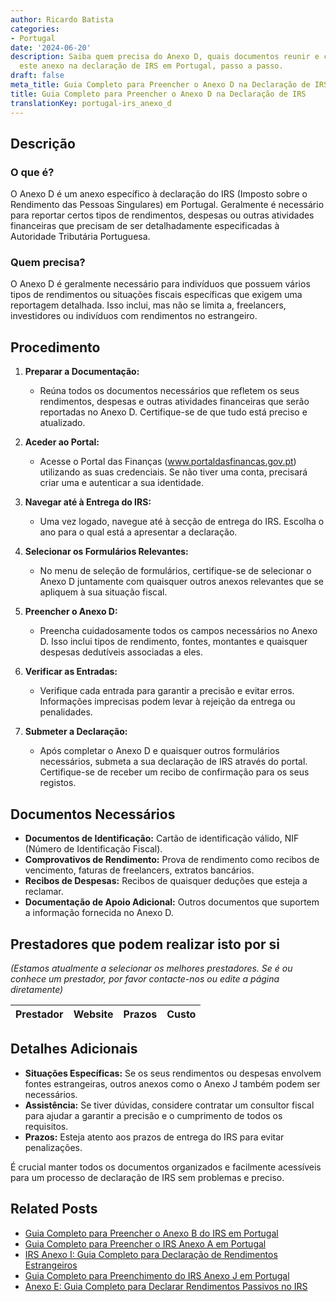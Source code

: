 ```yaml
---
author: Ricardo Batista
categories:
- Portugal
date: '2024-06-20'
description: Saiba quem precisa do Anexo D, quais documentos reunir e como preencher
  este anexo na declaração de IRS em Portugal, passo a passo.
draft: false
meta_title: Guia Completo para Preencher o Anexo D na Declaração de IRS
title: Guia Completo para Preencher o Anexo D na Declaração de IRS
translationKey: portugal-irs_anexo_d
---
```



## Descrição
### O que é?
O Anexo D é um anexo específico à declaração do IRS (Imposto sobre o Rendimento das Pessoas Singulares) em Portugal. Geralmente é necessário para reportar certos tipos de rendimentos, despesas ou outras atividades financeiras que precisam de ser detalhadamente especificadas à Autoridade Tributária Portuguesa.

### Quem precisa?
O Anexo D é geralmente necessário para indivíduos que possuem vários tipos de rendimentos ou situações fiscais específicas que exigem uma reportagem detalhada. Isso inclui, mas não se limita a, freelancers, investidores ou indivíduos com rendimentos no estrangeiro.

## Procedimento
1. **Preparar a Documentação:**
   - Reúna todos os documentos necessários que refletem os seus rendimentos, despesas e outras atividades financeiras que serão reportadas no Anexo D. Certifique-se de que tudo está preciso e atualizado.

2. **Aceder ao Portal:**
   - Acesse o Portal das Finanças (www.portaldasfinancas.gov.pt) utilizando as suas credenciais. Se não tiver uma conta, precisará criar uma e autenticar a sua identidade.

3. **Navegar até à Entrega do IRS:**
   - Uma vez logado, navegue até à secção de entrega do IRS. Escolha o ano para o qual está a apresentar a declaração.

4. **Selecionar os Formulários Relevantes:**
   - No menu de seleção de formulários, certifique-se de selecionar o Anexo D juntamente com quaisquer outros anexos relevantes que se apliquem à sua situação fiscal.

5. **Preencher o Anexo D:**
   - Preencha cuidadosamente todos os campos necessários no Anexo D. Isso inclui tipos de rendimento, fontes, montantes e quaisquer despesas dedutíveis associadas a eles.

6. **Verificar as Entradas:**
   - Verifique cada entrada para garantir a precisão e evitar erros. Informações imprecisas podem levar à rejeição da entrega ou penalidades.

7. **Submeter a Declaração:**
   - Após completar o Anexo D e quaisquer outros formulários necessários, submeta a sua declaração de IRS através do portal. Certifique-se de receber um recibo de confirmação para os seus registos.

## Documentos Necessários
- **Documentos de Identificação:** Cartão de identificação válido, NIF (Número de Identificação Fiscal).
- **Comprovativos de Rendimento:** Prova de rendimento como recibos de vencimento, faturas de freelancers, extratos bancários.
- **Recibos de Despesas:** Recibos de quaisquer deduções que esteja a reclamar.
- **Documentação de Apoio Adicional:** Outros documentos que suportem a informação fornecida no Anexo D.

## Prestadores que podem realizar isto por si
_(Estamos atualmente a selecionar os melhores prestadores. Se é ou conhece um prestador, por favor contacte-nos ou edite a página diretamente)_

| Prestador       |     Website     |     Prazos    |       Custo      |
| :-------------: | :-------------: |  :-------------: | :-------------: |

## Detalhes Adicionais
- **Situações Específicas:** Se os seus rendimentos ou despesas envolvem fontes estrangeiras, outros anexos como o Anexo J também podem ser necessários.
- **Assistência:** Se tiver dúvidas, considere contratar um consultor fiscal para ajudar a garantir a precisão e o cumprimento de todos os requisitos.
- **Prazos:** Esteja atento aos prazos de entrega do IRS para evitar penalizações.

É crucial manter todos os documentos organizados e facilmente acessíveis para um processo de declaração de IRS sem problemas e preciso.
## Related Posts

- [Guia Completo para Preencher o Anexo B do IRS em Portugal](https://tramitit.com/pt/guides/portugal/irs_anexo_b/)
- [Guia Completo para Preencher o IRS Anexo A em Portugal](https://tramitit.com/pt/guides/portugal/irs_anexo_a/)
- [IRS Anexo I: Guia Completo para Declaração de Rendimentos Estrangeiros](https://tramitit.com/pt/guides/portugal/irs_anexo_i/)
- [Guia Completo para Preenchimento do IRS Anexo J em Portugal](https://tramitit.com/pt/guides/portugal/irs_anexo_j/)
- [Anexo E: Guia Completo para Declarar Rendimentos Passivos no IRS](https://tramitit.com/pt/guides/portugal/irs_anexo_e/)
